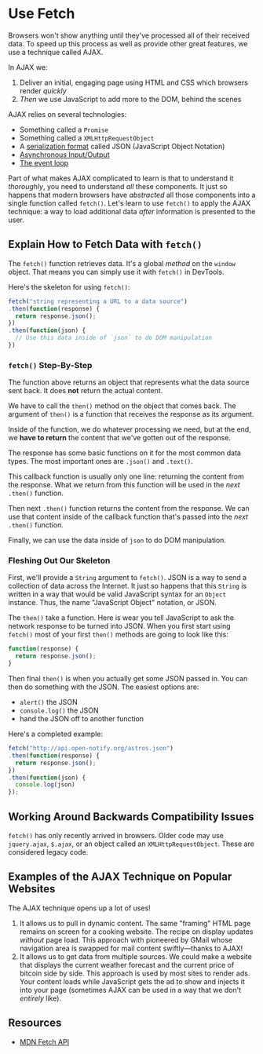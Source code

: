 # Use Fetch

Browsers won't show anything until they've processed all of their received data. To speed up this process as well as provide other great features, we use a technique called AJAX.

In AJAX we:

1. Deliver an initial, engaging page using HTML and CSS which browsers render _quickly_
2. _Then_ we use JavaScript to add more to the DOM, behind the scenes

AJAX relies on several technologies:

- Something called a `Promise`
- Something called a `XMLHttpRequestObject`
- A [serialization format](https://en.wikipedia.org/wiki/Serialization) called JSON (JavaScript Object Notation)
- [Asynchronous Input/Output](https://developer.mozilla.org/en-US/docs/Learn/JavaScript/Asynchronous/Introducing)
- [The event loop](https://developer.mozilla.org/en-US/docs/Web/JavaScript/EventLoop)

Part of what makes AJAX complicated to learn is that to understand it _thoroughly_, you need to understand _all_ these components. It just so happens that modern browsers have _abstracted_ all those components into a single function called `fetch()`. Let's learn to use `fetch()` to apply the AJAX technique: a way to load additional data _after_ information is presented to the user.

## Explain How to Fetch Data with `fetch()`

The `fetch()` function retrieves data. It's a global _method_ on the `window` object. That means you can simply use it with `fetch()` in DevTools.

Here's the skeleton for using `fetch()`:

```javascript
fetch("string representing a URL to a data source")
.then(function(response) {
  return response.json();
})
.then(function(json) {
  // Use this data inside of `json` to do DOM manipulation
})
```

### `fetch()` Step-By-Step

The function above returns an object that represents what the data source sent back. It does **not** return the actual content.

We have to call the `then()` method on the object that comes back. The argument of `then()` is a function that receives the response as its argument.

Inside of the function, we do whatever processing we need, but at the end, we **have to return** the content that we've gotten out of the response.

The response has some basic functions on it for the most common data types. The most important ones are `.json()` and `.text()`.

This callback function is usually only one line: returning the content from the response. What we return from this function will be used in the _next_ `.then()` function.

Then next `.then()` function returns the content from the response. We can use that content inside of the callback function that's passed into the _next_ `.then()` function.

Finally, we can use the data inside of `json` to do DOM manipulation.

### Fleshing Out Our Skeleton

First, we'll provide a `String` argument to `fetch()`. JSON is a way to send a collection of data across the Internet. It just so happens that this `String` is written in a way that would be valid JavaScript syntax for an `Object` instance. Thus, the name "JavaScript Object" notation, or JSON.

The `then()` take a function. Here is wear you tell JavaScript to ask the network response to be turned into JSON. When you first start using `fetch()` most of your first `then()` methods are going to look like this:

```javascript
function(response) {
  return response.json();
}
```

Then final `then()` is when you actually get some JSON passed in. You can then do something with the JSON. The easiest options are:

- `alert()` the JSON
- `console.log()` the JSON
- hand the JSON off to another function

Here's a completed example:

```javascript
fetch("http://api.open-notify.org/astros.json")
.then(function(response) {
  return response.json();
})
.then(function(json) {
  console.log(json)
});
```

## Working Around Backwards Compatibility Issues

`fetch()` has only recently arrived in browsers. Older code may use `jquery.ajax`, `$.ajax`, or an object called an `XMLHttpRequestObject`. These are considered legacy code.

## Examples of the AJAX Technique on Popular Websites

The AJAX technique opens up a lot of uses!

1. It allows us to pull in dynamic content. The same "framing" HTML page remains on screen for a cooking website. The recipe on display updates _without_ page load. This approach with pioneered by GMail whose navigation area is swapped for mail content swiftly—thanks to AJAX!
2. It allows us to get data from multiple sources. We could make a website that displays the current weather forecast and the current price of bitcoin side by side. This approach is used by most sites to render ads. Your content loads while JavaScript gets the ad to show and injects it into your page (sometimes AJAX can be used in a way that we don't _entirely_ like).

## Resources

- [MDN Fetch API](https://developer.mozilla.org/en-US/docs/Web/API/Fetch_API)
